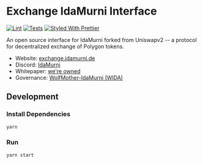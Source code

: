 # Exchange IdaMurni Interface

[![Lint](https://github.com/Uniswap/uniswap-interface/workflows/Lint/badge.svg)](https://github.com/Uniswap/uniswap-interface/actions?query=workflow%3ALint)
[![Tests](https://github.com/Uniswap/uniswap-interface/workflows/Tests/badge.svg)](https://github.com/Uniswap/uniswap-interface/actions?query=workflow%3ATests)
[![Styled With Prettier](https://img.shields.io/badge/code_style-prettier-ff69b4.svg)](https://prettier.io/)

An open source interface for IdaMurni forked from Uniswapv2 -- a protocol for decentralized exchange of Polygon tokens.

- Website: [exchange.idamurni.de](https://exchange.idamurni.de)
- Discord: [IdaMurni](https://discord.gg/bpnRphBxFp)
- Whitepaper: [we're owned](https://idamurni.gitbook.io/ida/)
- Governance: [WolfMother-IdaMurni (WIDA)](https://gardens.1hive.org/#/matic/garden/0x5fdaba692f7efc5d2ab372f84d6e0c17a16534c0/)


## Development

### Install Dependencies

```bash
yarn
```

### Run

```bash
yarn start
```
